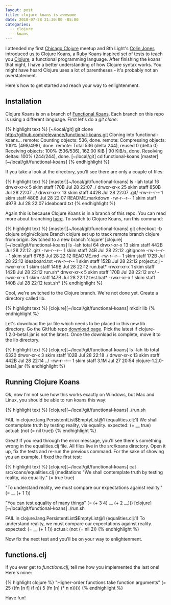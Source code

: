 ```yaml
---
layout: post
title: clojure koans is awesome
date: 2010-07-28 21:30:00 -05:00
categories:
  -- clojure
  -- koans
---
```


I attended my first [Chicago Clojure](http://www.meetup.com/Chicago-Clojure/) meetup and 8th Light's [Colin Jones](http://twitter/com/trptcolin) introduced us to Clojure Koans, a Ruby Koans inspired set of tests to teach you [Clojure](http://clojure.org/), a functional programming language.  After finishing the koans that night, I have a better understanding of how Clojure syntax works.  You might have heard Clojure uses a lot of parentheses - it's probably not an overstatement.

Here's how to get started and reach your way to enlightenment.

## Installation

Clojure Koans is on a branch of [Functional Koans](http://github.com/relevance/functional-koans).  Each branch on this repo is using a different language.  First let's do a *git clone*:

{% highlight text %}
[~/local/git] git clone http://github.com/relevance/functional-koans.git
Cloning into functional-koans...
remote: Counting objects: 536, done.
remote: Compressing objects: 100% (498/498), done.
remote: Total 536 (delta 244), reused 0 (delta 0)
Receiving objects: 100% (536/536), 162.00 KiB | 90 KiB/s, done.
Resolving deltas: 100% (244/244), done.
[~/local/git] cd functional-koans 
[master][~/local/git/functional-koans]
{% endhighlight %}

If you take a look at the directory, you'll see there are only a couple of files:

{% highlight text %}
[master][~/local/git/functional-koans] ls -lah
total 16
drwxr-xr-x   5 skim  staff   170B Jul 28 22:07 ./
drwxr-xr-x  25 skim  staff   850B Jul 28 22:07 ../
drwxr-xr-x  13 skim  staff   442B Jul 28 22:07 .git/
-rw-r--r--   1 skim  staff   480B Jul 28 22:07 README.markdown
-rw-r--r--   1 skim  staff   497B Jul 28 22:07 ideaboard.txt
{% endhighlight %}

Again this is because Clojure Koans is in a branch of this repo.  You can read more about branching [here](http://skim.la/2010/06/28/git-branching-and-merging).  To switch to Clojure Koans, run this command:

{% highlight text %}
[master][~/local/git/functional-koans] git checkout -b clojure origin/clojure
Branch clojure set up to track remote branch clojure from origin.
Switched to a new branch 'clojure'
[clojure][~/local/git/functional-koans] ls -lah
total 64
drwxr-xr-x  13 skim  staff   442B Jul 28 22:12 .git/
-rw-r--r--   1 skim  staff    24B Jul 28 22:12 .gitignore
-rw-r--r--   1 skim  staff   676B Jul 28 22:12 README.md
-rw-r--r--   1 skim  staff   172B Jul 28 22:12 ideaboard.txt
-rw-r--r--   1 skim  staff   152B Jul 28 22:12 project.clj
-rwxr-xr-x   1 skim  staff   149B Jul 28 22:12 run.bat*
-rwxr-xr-x   1 skim  staff   142B Jul 28 22:12 run.sh*
drwxr-xr-x   5 skim  staff   170B Jul 28 22:12 src/
-rwxr-xr-x   1 skim  staff   147B Jul 28 22:12 test.bat*
-rwxr-xr-x   1 skim  staff   140B Jul 28 22:12 test.sh*
{% endhighlight %}

Cool, we're switched to the Clojure branch.  We're not done yet.  Create a directory called lib.

{% highlight text %}
[clojure][~/local/git/functional-koans] mkdir lib
{% endhighlight %}

Let's download the jar file which needs to be placed in this new lib directory.  Go the GitHub repo [download page](http://github.com/relevance/functional-koans/downloads).  Pick the latest if clojure-1.2.0-beta1.jar is not the latest.  Once the download is complete, move it to the lib directory.

{% highlight text %}
[clojure][~/local/git/functional-koans] ls -lah lib
total 6320
drwxr-xr-x   3 skim  staff   102B Jul 28 22:18 ./
drwxr-xr-x  13 skim  staff   442B Jul 28 22:14 ../
-rw-r--r--   1 skim  staff   3.1M Jul 27 20:54 clojure-1.2.0-beta1.jar
{% endhighlight %}

## Running Clojure Koans

Ok, now I'm not sure how this works exactly on Windows, but Mac and Linux, you should be able to run koans this way:

{% highlight text %}
[clojure][~/local/git/functional-koans] ./run.sh

FAIL in clojure.lang.PersistentList$EmptyList@1 (equalities.clj:1)
We shall contemplate truth by testing reality, via equality.
expected: (= __ true)
  actual: (not (= nil true))
{% endhighlight %}

Great!  If you read through the error message, you'll see there's something wrong in the equalities.clj file.  All files live in the src/koans directory.  Open it up, fix the tests and re-run the previous command.  For the sake of showing you an example, I fixed the first test:

{% highlight text %}
[clojure][~/local/git/functional-koans] cat src/koans/equalities.clj 
(meditations
  "We shall contemplate truth by testing reality, via equality."
  (= true true)

  "To understand reality, we must compare our expectations against reality."
  (= __ (+ 1 1))

  "You can test equality of many things"
  (= (+ 3 4) __ (+ 2 __)))
[clojure][~/local/git/functional-koans] ./run.sh                 

FAIL in clojure.lang.PersistentList$EmptyList@1 (equalities.clj:1)
To understand reality, we must compare our expectations against reality.
expected: (= __ (+ 1 1))
  actual: (not (= nil 2))
{% endhighlight %}

Now fix the next test and you'll be on your way to enlightenment.

## functions.clj

If you ever get to *functions.clj*, tell me how you implemented the last one!  Here's mine:

{% highlight clojure %}
  "Higher-order functions take function arguments"
  (= 25 ((fn [n f] (f n)) 5
          (fn [n] (* n n)))))
{% endhighlight %}

Have fun!
